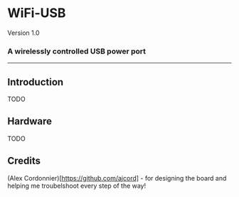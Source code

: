 # WiFi-USB #
Version 1.0

### A wirelessly controlled USB power port ###

---

## Introduction ##

TODO

## Hardware ##

TODO

## Credits ##

(Alex Cordonnier)[https://github.com/ajcord] - for designing the board and helping me troubelshoot every step of the way!